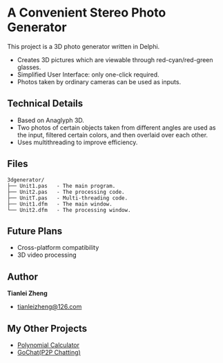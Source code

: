 ﻿# A Convenient Stereo Photo Generator
This project is a 3D photo generator written in Delphi.
 - Creates 3D pictures which are viewable through red-cyan/red-green glasses.
 - Simplified User Interface: only one-click required.
 - Photos taken by ordinary cameras can be used as inputs.
 
## Technical Details
 - Based on Anaglyph 3D. 
 - Two photos of certain objects taken from different angles are used as the input, filtered certain colors, and then overlaid over each other. 
 -  Uses multithreading to improve efficiency.

## Files
```
3dgenerator/
├── Unit1.pas   - The main program.
├── Unit2.pas   - The processing code.
├── UnitT.pas   - Multi-threading code.
├── Unit1.dfm   - The main window.
└── Unit2.dfm   - The processing window.

```
 
 
## Future Plans
 - Cross-platform compatibility
 - 3D video processing

## Author

**Tianlei Zheng**
 - <tianleizheng@126.com>
 
## My Other Projects
 - [Polynomial Calculator](https://github.com/ztl8702/polycalc)
 - [GoChat(P2P Chatting)](https://github.com/ztl8702/gochat)
